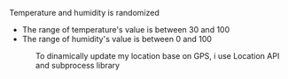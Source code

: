 Temperature and humidity is randomized

<ul>
    <li> The range of temperature's value is between 30 and 100
    <li> The range of humidity's value is between 0 and 100
<ul>

To dinamically update my location base on GPS, i use Location API and subprocess library
